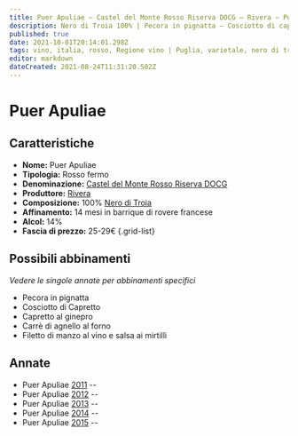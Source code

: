 ```yaml
---
title: Puer Apuliae – Castel del Monte Rosso Riserva DOCG – Rivera – Puglia (IT) – 25-29€ – 4★-5★
description: Nero di Troia 100% | Pecora in pignatta – Cosciotto di capretto – Filetto di manzo al vino e salsa ai mirtilli – Capretto al ginepro – Carrè di agnello al forno
published: true
date: 2021-10-01T20:14:01.298Z
tags: vino, italia, rosso, Regione vino | Puglia, varietale, nero di troia, cosciotto di capretto, filetto di manzo al vino e salsa ai mirtilli, capretto al ginepro, carrè di agnello al forno, Valutazioni | 5 stelle, pecora in pignatta, Prezzi | 25-29€
editor: markdown
dateCreated: 2021-08-24T11:31:20.502Z
---
```


# Puer Apuliae

## Caratteristiche
- **Nome:** Puer Apuliae
- **Tipologia:** Rosso fermo
- **Denominazione:** [Castel del Monte Rosso Riserva DOCG](/denominazioni/Italia/Puglia/DOCG/Castel-del-Monte-Rosso-Riserva)
- **Produttore:** [Rivera](/produttori/Italia/Puglia/Rivera) 
- **Composizione:** 100% [Nero di Troia](/vitigni/Italia/bacca-nera/nero-di-troia)
- **Affinamento:** 14 mesi in barrique di rovere francese
- **Alcol:** 14%
- **Fascia di prezzo:** 25-29€
{.grid-list}

## Possibili abbinamenti
*Vedere le singole annate per abbinamenti specifici*

- Pecora in pignatta
- Cosciotto di Capretto
- Capretto al ginepro
- Carrè di agnello al forno
- Filetto di manzo al vino e salsa ai mirtilli

## Annate
- Puer Apuliae [2011](vini/Italia/Puglia/Rivera/Puer-Apuliae/2011) -- <span class="star-5"></span>
- Puer Apuliae [2012](vini/Italia/Puglia/Rivera/Puer-Apuliae/2012) -- <span class="star-4"></span>
- Puer Apuliae [2013](vini/Italia/Puglia/Rivera/Puer-Apuliae/2013) -- <span class="star-5"></span>
- Puer Apuliae [2014](vini/Italia/Puglia/Rivera/Puer-Apuliae/2014) -- <span class="star-5"></span>
- Puer Apuliae [2015](vini/Italia/Puglia/Rivera/Puer-Apuliae/2015) -- <span class="star-5"></span>

